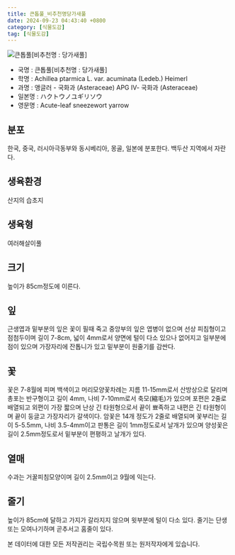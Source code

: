 ```yaml
---
title: 큰톱풀_비추천명당가새풀
date: 2024-09-23 04:43:40 +0800
category: [식물도감]
tag: [식물도감]
---
```




![큰톱풀[비추천명 : 당가새풀]](/fileUpload/plants/basic/Compositae/Achillea/10297/1_th2.JPG)
- 국명 : 큰톱풀[비추천명 : 당가새풀]
- 학명 : Achillea ptarmica L. var. acuminata (Ledeb.) Heimerl
- 과명 : 앵글러 - 국화과 (Asteraceae) APG Ⅳ- 국화과 (Asteraceae)
- 일본명 : ハクトウノユギリソウ
- 영문명 : Acute-leaf sneezewort yarrow


## 분포
한국, 중국, 러시아극동부와 동시베리아, 몽골, 일본에 분포한다.백두산 지역에서 자란다.
## 생육환경
산지의 습초지
## 생육형
여러해살이풀 
## 크기
높이가 85cm정도에 이른다.
## 잎
근생엽과 밑부분의 잎은 꽃이 필때 죽고 중앙부의 잎은 엽병이 없으며 선상 피침형이고 점첨두이며 길이 7-8cm, 넓이 4mm로서 양면에 털이 다소 있으나 없어지고 일부분에 점이 있으며 가장자리에 잔톱니가 있고 밑부분이 원줄기를 감싼다.
## 꽃
꽃은 7-8월에 피며 백색이고 머리모양꽃차례는 지름 11-15mm로서 산방상으로 달리며 총포는 반구형이고 길이 4mm, 나비 7-10mm로서 축모(縮毛)가 있으며 포편은 2줄로 배열되고 외편이 가장 짧으며 난상 긴 타원형으로서 끝이 뾰족하고 내편은 긴 타원형이며 끝이 둥글고 가장자리가 갈색이다. 암꽃은 14개 정도가 2줄로 배열되며 꽃부리는 길이 5-5.5mm, 나비 3.5-4mm이고 판통은 길이 1mm정도로서 날개가 있으며 양성꽃은 길이 2.5mm정도로서 밑부분이 편평하고 날개가 있다.
## 열매
수과는 거꿀피침모양이며 길이 2.5mm이고 9월에 익는다.
## 줄기
높이가 85cm에 달하고 가지가 갈라지지 않으며 윗부분에 털이 다소 있다. 줄기는 단생 또는 모여나기하며 곧추서고 홈줄이 있다.






본 데이터에 대한 모든 저작권리는 국립수목원 또는 원저작자에게 있습니다.
